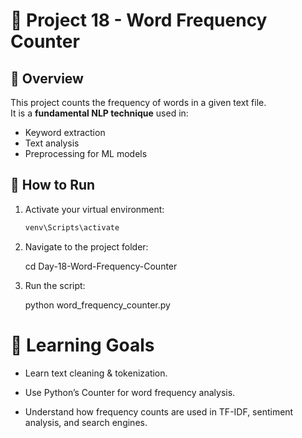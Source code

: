 # 📝 Project 18 - Word Frequency Counter

## 📌 Overview
This project counts the frequency of words in a given text file.  
It is a **fundamental NLP technique** used in:
- Keyword extraction
- Text analysis
- Preprocessing for ML models

## 🚀 How to Run
1. Activate your virtual environment:
   ```bash
   venv\Scripts\activate
2. Navigate to the project folder:

   cd Day-18-Word-Frequency-Counter


3. Run the script:

   python word_frequency_counter.py

# 🧠 Learning Goals

- Learn text cleaning & tokenization.

- Use Python’s Counter for word frequency analysis.

- Understand how frequency counts are used in TF-IDF, sentiment analysis, and search engines.